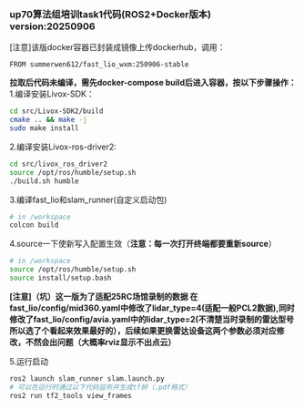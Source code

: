 ### up70算法组培训task1代码(ROS2+Docker版本) version:20250906 
[注意]该版docker容器已封装成镜像上传dockerhub，调用：
```
FROM summerwen612/fast_lio_wxm:250906-stable
```


**拉取后代码未编译，需先docker-compose build后进入容器，按以下步骤操作：** \
1.编译安装Livox-SDK：
```bash
cd src/Livox-SDK2/build
cmake .. && make -j
sudo make install
```
2.编译安装Livox-ros-driver2:
```bash
cd src/livox_ros_driver2
source /opt/ros/humble/setup.sh
./build.sh humble
```
3.编译fast_lio和slam_runner(自定义启动包)
```bash
# in /workspace
colcon build
```
4.source一下使新写入配置生效（**注意：每一次打开终端都要重新source**）
```bash
# in /workspace
source /opt/ros/humble/setup.sh
source install/setup.bash
```
**[注意]（坑）这一版为了适配25RC场馆录制的数据 在fast_lio/config/mid360.yaml中修改了lidar_type=4(适配一般PCL2数据),同时修改了fast_lio/config/avia.yaml中的lidar_type=2(不清楚当时录制的雷达型号所以选了个看起来效果最好的），后续如果更换雷达设备这两个参数必须对应修改，不然会出问题（大概率rviz显示不出点云）**

5.运行启动
```bash
ros2 launch slam_runner slam.launch.py
# 可以在运行时通过以下代码监听并生成tf树（.pdf格式）
ros2 run tf2_tools view_frames
```

